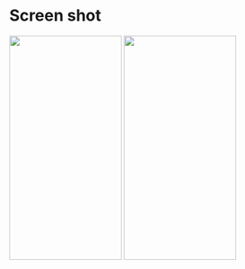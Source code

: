 # Screen shot

<img src = "https://user-images.githubusercontent.com/53982895/134082941-cc5f4548-6f4e-435e-9ca1-19351820cd95.png" width = "200" height = "400">  <img src = "https://user-images.githubusercontent.com/53982895/134082900-a5fdae53-e116-4c09-a784-8bab44405bf2.png" width = "200" height = "400">
